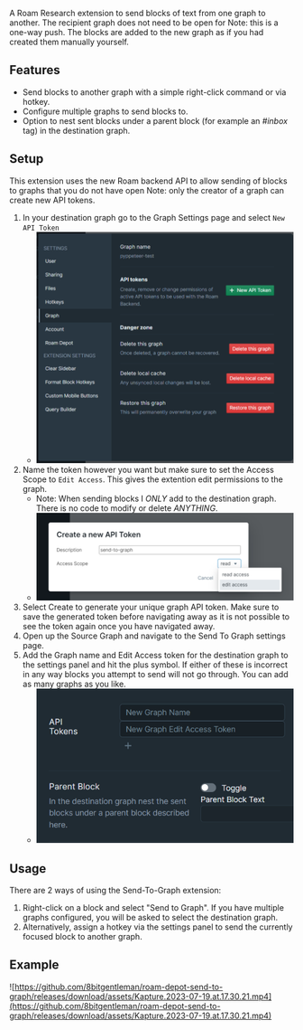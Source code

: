 A Roam Research extension to send blocks of text from one graph to another. The recipient graph does not need to be open for
Note: this is a one-way push. The blocks are added to the new graph as if you had created them manually yourself.

## Features
- Send blocks to another graph with a simple right-click command or via hotkey.
- Configure multiple graphs to send blocks to.
- Option to nest sent blocks under a parent block (for example an _#inbox_ tag) in the destination graph.

## Setup 
This extension uses the new Roam backend API to allow sending of blocks to graphs that you do not have open
Note: only the creator of a graph can create new API tokens. 

1. In your destination graph go to the Graph Settings page and select `New API Token`
    - <img src="https://github.com/8bitgentleman/roam-depot-send-to-graph/raw/main/api-1.png" max-width="400"></img>
2. Name the token however you want but make sure to set the Access Scope to `Edit Access`. This gives the extention edit permissions to the graph. 
    - Note: When sending blocks I _ONLY_ add to the destination graph. There is no code to modify or delete _ANYTHING_.
    - <img src="https://github.com/8bitgentleman/roam-depot-send-to-graph/raw/main/api-2.png" max-width="400"></img>
3. Select Create to generate your unique graph API token. Make sure to save the generated token before navigating away as it is not possible to see the token again once you have navigated away.
4. Open up the Source Graph and navigate to the Send To Graph settings page.
5. Add the Graph name and Edit Access token for the destination graph to the settings panel and hit the plus symbol. If either of these is incorrect in any way blocks you attempt to send will not go through. You can add as many graphs as you like.
    - <img src="https://github.com/8bitgentleman/roam-depot-send-to-graph/raw/main/api-3.png" max-width="400"></img>


## Usage
There are 2 ways of using the Send-To-Graph extension:
1. Right-click on a block and select "Send to Graph". If you have multiple graphs configured, you will be asked to select the destination graph.
2. Alternatively, assign a hotkey via the settings panel to send the currently focused block to another graph.

## Example 
![https://github.com/8bitgentleman/roam-depot-send-to-graph/releases/download/assets/Kapture.2023-07-19.at.17.30.21.mp4](https://github.com/8bitgentleman/roam-depot-send-to-graph/releases/download/assets/Kapture.2023-07-19.at.17.30.21.mp4)
